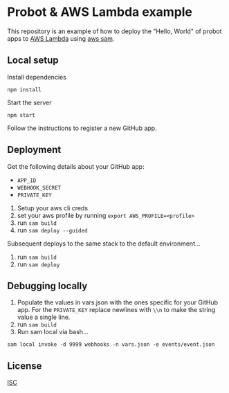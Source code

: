 # Probot & AWS Lambda example

This repository is an example of how to deploy the "Hello, World" of probot apps to [AWS Lambda](https://aws.amazon.com/lambda/) using [aws sam](https://aws.amazon.com/serverless/sam/).

## Local setup

Install dependencies

```
npm install
```

Start the server

```
npm start
```

Follow the instructions to register a new GitHub app.

## Deployment
Get the following details about your GitHub app:
- `APP_ID`
- `WEBHOOK_SECRET`
- `PRIVATE_KEY`

1. Setup your aws cli creds
1. set your aws profile by running `export AWS_PROFILE=<profile>`
1. run `sam build`
1. run `sam deploy --guided`

Subsequent deploys to the same stack to the default environment...
1. run `sam build`
1. run `sam deploy`

## Debugging locally
1. Populate the values in vars.json with the ones specific for your GitHub app. For the `PRIVATE_KEY` replace newlines with `\\n` to make the string value a single line.
1. run `sam build`
1. Run sam local via bash...
```
sam local invoke -d 9999 webhooks -n vars.json -e events/event.json
```
## License

[ISC](LICENSE)
